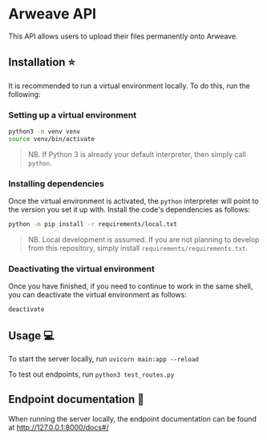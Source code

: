 # Arweave API

This API allows users to upload their files permanently onto Arweave.

## Installation :star:

It is recommended to run a virtual environment locally. To do this, run the
following:

### Setting up a virtual environment

```bash
python3 -m venv venv
source venv/bin/activate
```

> NB. If Python 3 is already your default interpreter, then simply call
> `python`.

### Installing dependencies

Once the virtual environment is activated, the `python` interpreter will point
to the version you set it up with. Install the code's dependencies as follows:

```bash
python -m pip install -r requirements/local.txt
```

> NB. Local development is assumed. If you are not planning to develop from
> this repository, simply install `requirements/requirements.txt`.

### Deactivating the virtual environment

Once you have finished, if you need to continue to work in the same shell, you
can deactivate the virtual environment as follows:

```bash
deactivate
````

## Usage :computer:
To start the server locally, run `uvicorn main:app --reload`

To test out endpoints, run `python3 test_routes.py`

## Endpoint documentation :scroll:
When running the server locally, the endpoint documentation can be found
at http://127.0.0.1:8000/docs#/
